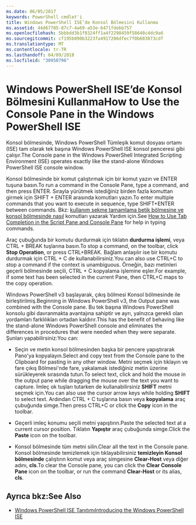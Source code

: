 ```yaml
---
ms.date: 06/05/2017
keywords: PowerShell cmdlet'i
title: Windows PowerShell ISE’de Konsol Bölmesini Kullanma
ms.assetid: 44d67705-87c7-4a69-a53e-6471fdebb757
ms.openlocfilehash: 5bbbdd3b1f0324ff1a4f2298459f58640c4dc9a6
ms.sourcegitcommit: cf195b090b3223fa4917206dfec7f0b603873cdf
ms.translationtype: MT
ms.contentlocale: tr-TR
ms.lasthandoff: 04/09/2018
ms.locfileid: "30950796"
---
```

# <a name="how-to-use-the-console-pane-in-the-windows-powershell-ise"></a><span data-ttu-id="9d7e1-103">Windows PowerShell ISE’de Konsol Bölmesini Kullanma</span><span class="sxs-lookup"><span data-stu-id="9d7e1-103">How to Use the Console Pane in the Windows PowerShell ISE</span></span>

<span data-ttu-id="9d7e1-104">Konsol bölmesinde, Windows PowerShell Tümleşik komut dosyası ortamı (ISE) tam olarak tek başına Windows PowerShell ISE konsol penceresi gibi çalışır.</span><span class="sxs-lookup"><span data-stu-id="9d7e1-104">The Console pane in the Windows PowerShell Integrated Scripting Environment (ISE) operates exactly like the stand-alone Windows PowerShell ISE console window.</span></span>

<span data-ttu-id="9d7e1-105">Konsol bölmesinde bir komut çalıştırmak için bir komut yazın ve ENTER tuşuna basın.</span><span class="sxs-lookup"><span data-stu-id="9d7e1-105">To run a command in the Console Pane, type a command, and then press ENTER.</span></span> <span data-ttu-id="9d7e1-106">Sırayla yürütmek istediğiniz birden fazla komuttan girmek için SHIFT + ENTER arasında komutları yazın.</span><span class="sxs-lookup"><span data-stu-id="9d7e1-106">To enter multiple commands that you want to execute in sequence, type SHIFT+ENTER between commands.</span></span> <span data-ttu-id="9d7e1-107">Bkz: [kullanım sekme tamamlama betik bölmesine ve konsol bölmesinde nasıl](How-to-Use-Tab-Completion-in-the-Script-Pane-and-Console-Pane.md) komutları yazarak Yardım için.</span><span class="sxs-lookup"><span data-stu-id="9d7e1-107">See [How to Use Tab Completion in the Script Pane and Console Pane](How-to-Use-Tab-Completion-in-the-Script-Pane-and-Console-Pane.md) for help in typing commands.</span></span>

<span data-ttu-id="9d7e1-108">Araç çubuğunda bir komutu durdurmak için tıklatın **durdurma işlemi**, veya CTRL + BREAK tuşlarına basın.</span><span class="sxs-lookup"><span data-stu-id="9d7e1-108">To stop a command, on the toolbar, click **Stop Operation**, or press CTRL+BREAK.</span></span> <span data-ttu-id="9d7e1-109">Bağlam anlaşılır ise bir komutu durdurmak için CTRL + C de kullanabilirsiniz.</span><span class="sxs-lookup"><span data-stu-id="9d7e1-109">You can also use CTRL+C to stop a command if the context is unambiguous.</span></span> <span data-ttu-id="9d7e1-110">Örneğin, bazı metinleri geçerli bölmesinde seçili, CTRL + C kopyalama işlemine eşler.</span><span class="sxs-lookup"><span data-stu-id="9d7e1-110">For example, if some text has been selected in the current Pane, then CTRL+C maps to the copy operation.</span></span>

<span data-ttu-id="9d7e1-111">Windows PowerShell v3 başlayarak, çıkış bölmesi Konsol bölmesinde ile birleştirilmiş.</span><span class="sxs-lookup"><span data-stu-id="9d7e1-111">Beginning in Windows PowerShell v3, the Output pane was combined with the Console pane.</span></span> <span data-ttu-id="9d7e1-112">Bu tek başına Windows PowerShell konsolu gibi davranmakta avantajına sahiptir ve ayrı, yalnızca gerekli olan yordamları farklılıkları ortadan kaldırır.</span><span class="sxs-lookup"><span data-stu-id="9d7e1-112">This has the benefit of behaving like the stand-alone Windows PowerShell console and eliminates the differences in procedures that were needed when they were separate.</span></span> <span data-ttu-id="9d7e1-113">Şunları yapabilirsiniz:</span><span class="sxs-lookup"><span data-stu-id="9d7e1-113">You can:</span></span>

- <span data-ttu-id="9d7e1-114">Seçin ve metin konsol bölmesinden başka bir pencere yapıştırarak Pano'ya kopyalayın.</span><span class="sxs-lookup"><span data-stu-id="9d7e1-114">Select and copy text from the Console pane to the Clipboard for pasting in any other window.</span></span> <span data-ttu-id="9d7e1-115">Metni seçmek için tıklayın ve fare çıkış Bölmesi'nde fare, yakalamak istediğiniz metin üzerine sürükleyerek sırasında tutun.</span><span class="sxs-lookup"><span data-stu-id="9d7e1-115">To select text, click and hold the mouse in the output pane while dragging the mouse over the text you want to capture.</span></span> <span data-ttu-id="9d7e1-116">İmleç ok tuşları tutarken de kullanabilirsiniz **SHIFT** metni seçmek için.</span><span class="sxs-lookup"><span data-stu-id="9d7e1-116">You can also use the cursor arrow keys while holding **SHIFT** to select text.</span></span> <span data-ttu-id="9d7e1-117">Ardından CTRL + C tuşlarına basın veya **kopyalama** araç çubuğunda simge.</span><span class="sxs-lookup"><span data-stu-id="9d7e1-117">Then press CTRL+C or click the **Copy** icon in the toolbar.</span></span>

- <span data-ttu-id="9d7e1-118">Geçerli imleç konumu seçili metni yapıştırın.</span><span class="sxs-lookup"><span data-stu-id="9d7e1-118">Paste the selected text at a current cursor position.</span></span> <span data-ttu-id="9d7e1-119">Tıklatın **Yapıştır** araç çubuğunda simge.</span><span class="sxs-lookup"><span data-stu-id="9d7e1-119">Click the **Paste** icon on the toolbar.</span></span>

- <span data-ttu-id="9d7e1-120">Konsol bölmesinde tüm metni silin.</span><span class="sxs-lookup"><span data-stu-id="9d7e1-120">Clear all the text in the Console pane.</span></span> <span data-ttu-id="9d7e1-121">Konsol bölmesinde temizlemek için tıklayabilirsiniz **temizleyin Konsol bölmesinde** çalıştırın komut veya araç simgesine **Clear-Host** veya diğer adını, **cls**.</span><span class="sxs-lookup"><span data-stu-id="9d7e1-121">To clear the Console pane, you can click the **Clear Console Pane** icon on the toolbar, or run the command **Clear-Host** or its alias, **cls**.</span></span>

## <a name="see-also"></a><span data-ttu-id="9d7e1-122">Ayrıca bkz:</span><span class="sxs-lookup"><span data-stu-id="9d7e1-122">See Also</span></span>

- [<span data-ttu-id="9d7e1-123">Windows PowerShell ISE Tanıtımı</span><span class="sxs-lookup"><span data-stu-id="9d7e1-123">Introducing the Windows PowerShell ISE</span></span>](Introducing-the-Windows-PowerShell-ISE.md)